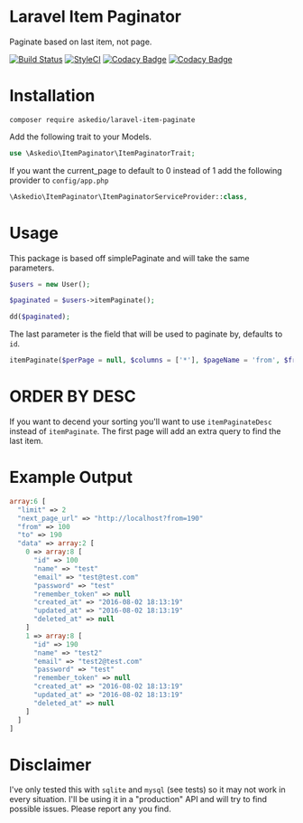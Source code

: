 # Laravel Item Paginator
Paginate based on last item, not page.


[![Build Status](https://travis-ci.org/Askedio/laravel-item-paginate.svg?branch=master)](https://travis-ci.org/Askedio/laravel-item-paginate)
[![StyleCI](https://styleci.io/repos/64736957/shield)](https://styleci.io/repos/64736957)
[![Codacy Badge](https://api.codacy.com/project/badge/Grade/7b0e02f728ee495f8328c6603ec24c1b)](https://www.codacy.com/app/gcphost/laravel-item-paginate?utm_source=github.com&amp;utm_medium=referral&amp;utm_content=Askedio/laravel-item-paginate&amp;utm_campaign=Badge_Grade)
[![Codacy Badge](https://api.codacy.com/project/badge/Coverage/7b0e02f728ee495f8328c6603ec24c1b)](https://www.codacy.com/app/gcphost/laravel-item-paginate?utm_source=github.com&amp;utm_medium=referral&amp;utm_content=Askedio/laravel-item-paginate&amp;utm_campaign=Badge_Coverage)

# Installation

~~~
composer require askedio/laravel-item-paginate
~~~

Add the following trait to your Models.

```php
use \Askedio\ItemPaginator\ItemPaginatorTrait;
```

If you want the current_page to default to 0 instead of 1 add the following provider to `config/app.php`
```php
\Askedio\ItemPaginator\ItemPaginatorServiceProvider::class,
```


# Usage
This package is based off simplePaginate and will take the same parameters.
```php
$users = new User();

$paginated = $users->itemPaginate();

dd($paginated);
```



The last parameter is the field that will be used to paginate by, defaults to `id`.

```php
itemPaginate($perPage = null, $columns = ['*'], $pageName = 'from', $from = 0, $field = null)
```

# ORDER BY DESC
If you want to decend your sorting you'll want to use `itemPaginateDesc` instead of `itemPaginate`. The first page will add an extra query to find the last item.

# Example Output
```php
array:6 [
  "limit" => 2
  "next_page_url" => "http://localhost?from=190"
  "from" => 100
  "to" => 190
  "data" => array:2 [
    0 => array:8 [
      "id" => 100
      "name" => "test"
      "email" => "test@test.com"
      "password" => "test"
      "remember_token" => null
      "created_at" => "2016-08-02 18:13:19"
      "updated_at" => "2016-08-02 18:13:19"
      "deleted_at" => null
    ]
    1 => array:8 [
      "id" => 190
      "name" => "test2"
      "email" => "test2@test.com"
      "password" => "test"
      "remember_token" => null
      "created_at" => "2016-08-02 18:13:19"
      "updated_at" => "2016-08-02 18:13:19"
      "deleted_at" => null
    ]
  ]
]
```

# Disclaimer
I've only tested this with `sqlite` and `mysql` (see tests) so it may not work in every situation. I'll be using it in a "production" API and will try to find possible issues. Please report any you find.
